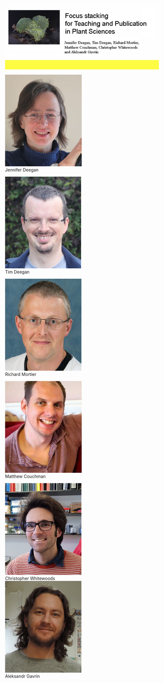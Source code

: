 
<img src="images/banner.jpg" alt="image"/>


<img src="images/Jennifer-Deegan.jpg" alt="image"/><br>
Jennifer Deegan<br>

<img src="images/Tim Deegan.jpg" alt="image"/><br>
Tim Deegan<br>

<img src="images/Richard Mortier.jpg" alt="image"/><br>
Richard Mortier<br>

<img src="images/matthew_couchman.jpg" alt="image"/><br>
Matthew Couchman<br>

<img src="images/ChristopherWhitewoods.jpg" alt="image"/><br>
Christopher Whitewoods<br>
<img src="images/AleksandrGavrin.jpg" alt="image"/><br>
Aleksandr Gavrin<br>
